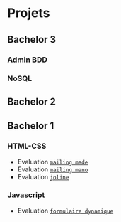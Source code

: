 # Projets

## Bachelor 3

### Admin BDD

### NoSQL

## Bachelor 2

## Bachelor 1

### HTML-CSS

- Evaluation [`mailing made`](https://github.com/VernerBoisson/B1_HTML_CSS/tree/master/mailing_made)
- Evaluation [`mailing mano`](https://github.com/VernerBoisson/B1_HTML_CSS/tree/master/mailing_mano)
- Evaluation [`joline`](https://github.com/VernerBoisson/B1_HTML_CSS/tree/master/joline)

### Javascript

- Evaluation [`formulaire dynamique`](https://github.com/VernerBoisson/B1_Javascript/tree/master/formulaire)
